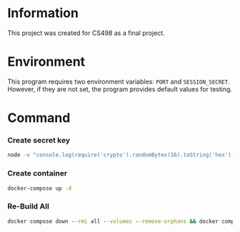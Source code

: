 # Information

This project was created for CS498 as a final project.

# Environment

This program requires two environment variables: `PORT` and `SESSION_SECRET`. However, if they are not set, the program provides default values for testing.

# Command

### Create secret key
```cmd
node -e "console.log(require('crypto').randomBytes(16).toString('hex'))"
```

### Create container
```cmd
docker-compose up -d
```

### Re-Build All
```cmd
docker compose down --rmi all --volumes --remove-orphans && docker compose build --no-cache && docker compose up -d
```